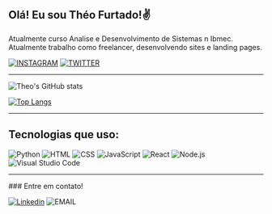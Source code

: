 ## Olá! Eu sou Théo Furtado!✌️
Atualmente curso Analise e Desenvolvimento de Sistemas n Ibmec. Atualmente trabalho como freelancer, desenvolvendo sites e landing pages.
  
[![INSTAGRAM](https://img.shields.io/badge/Instagram-E4405F?style=for-the-badge&logo=instagram&logoColor=white)](https://instagram.com/theo_furtado05)
[![TWITTER](https://img.shields.io/badge/Twitter-1DA1F2?style=for-the-badge&logo=twitter&logoColor=white)](https://twitter.com/theo_furtado)

<hr>

![Theo's GitHub stats](https://github-readme-stats.vercel.app/api?username=theofurtado05&show_icons=true&theme=dark)


[![Top Langs](https://github-readme-stats.vercel.app/api/top-langs/?username=theofurtado05&show_icons=true&theme=dark)](https://github.com/theofurtado05/github-readme-stats)

<hr>


## Tecnologias que uso:

![Python](https://img.shields.io/badge/Python-3776AB?style=for-the-badge&logo=python&logoColor=white)
![HTML](https://img.shields.io/badge/HTML5-E34F26?style=for-the-badge&logo=html5&logoColor=white)
![CSS](https://img.shields.io/badge/CSS3-1572B6?style=for-the-badge&logo=css3&logoColor=white)
![JavaScript](https://img.shields.io/badge/JavaScript-F7DF1E?style=for-the-badge&logo=javascript&logoColor=black)
![React](https://img.shields.io/badge/React-20232A?style=for-the-badge&logo=react&logoColor=61DAFB)
![Node.js](https://img.shields.io/badge/Node.js-43853D?style=for-the-badge&logo=node.js&logoColor=white)
![Visual Studio Code](https://img.shields.io/badge/Visual_Studio_Code-0078D4?style=for-the-badge&logo=visual%20studio%20code&logoColor=white)


<hr>
### Entre em contato!

[![Linkedin](https://img.shields.io/badge/LinkedIn-0077B5?style=for-the-badge&logo=linkedin&logoColor=white)](https://www.linkedin.com/in/theofurtadomauricio/)
![EMAIL](https://img.shields.io/badge/theofurtado05@gmail.com-0078D4?style=for-the-badge&logo=gmail&logoColor=white)
